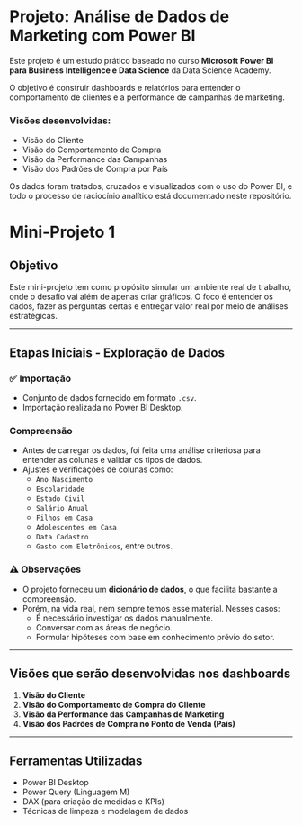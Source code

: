 # Projeto: Análise de Dados de Marketing com Power BI

Este projeto é um estudo prático baseado no curso **Microsoft Power BI para Business Intelligence e Data Science** da Data Science Academy.

O objetivo é construir dashboards e relatórios para entender o comportamento de clientes e a performance de campanhas de marketing.

### Visões desenvolvidas:

- Visão do Cliente
- Visão do Comportamento de Compra
- Visão da Performance das Campanhas
- Visão dos Padrões de Compra por País

Os dados foram tratados, cruzados e visualizados com o uso do Power BI, e todo o processo de raciocínio analítico está documentado neste repositório.
# Mini-Projeto 1  

## Objetivo

Este mini-projeto tem como propósito simular um ambiente real de trabalho, onde o desafio vai além de apenas criar gráficos. O foco é entender os dados, fazer as perguntas certas e entregar valor real por meio de análises estratégicas.

---

## Etapas Iniciais - Exploração de Dados

### ✅ Importação
- Conjunto de dados fornecido em formato `.csv`.
- Importação realizada no Power BI Desktop.

### Compreensão
- Antes de carregar os dados, foi feita uma análise criteriosa para entender as colunas e validar os tipos de dados.
- Ajustes e verificações de colunas como:
  - `Ano Nascimento`
  - `Escolaridade`
  - `Estado Civil`
  - `Salário Anual`
  - `Filhos em Casa`
  - `Adolescentes em Casa`
  - `Data Cadastro`
  - `Gasto com Eletrônicos`, entre outros.

### ⚠️ Observações
- O projeto forneceu um **dicionário de dados**, o que facilita bastante a compreensão.
- Porém, na vida real, nem sempre temos esse material. Nesses casos:
  - É necessário investigar os dados manualmente.
  - Conversar com as áreas de negócio.
  - Formular hipóteses com base em conhecimento prévio do setor.

---

## Visões que serão desenvolvidas nos dashboards

1. **Visão do Cliente**
2. **Visão do Comportamento de Compra do Cliente**
3. **Visão da Performance das Campanhas de Marketing**
4. **Visão dos Padrões de Compra no Ponto de Venda (País)**

---

## Ferramentas Utilizadas

- Power BI Desktop
- Power Query (Linguagem M)
- DAX (para criação de medidas e KPIs)
- Técnicas de limpeza e modelagem de dados

